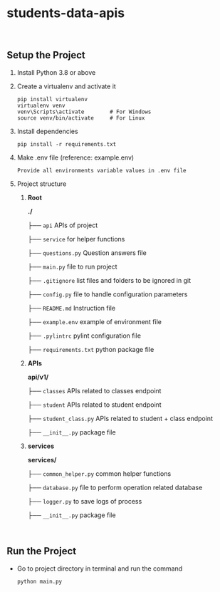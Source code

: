 # students-data-apis


 <br/>
 
 ## Setup the Project
 
 1. Install Python 3.8 or above
 
 2. Create a virtualenv and activate it
 
    ```
    pip install virtualenv
    virtualenv venv
    venv\Scripts\activate        # For Windows
    source venv/bin/activate     # For Linux
    ```
 
 3. Install dependencies
    ```
    pip install -r requirements.txt
    ```
    
 4. Make .env file (reference: example.env) 
    ``` 
    Provide all environments variable values in .env file
    ```
    
 5. Project structure

    1. **Root**

        **./**

        ├── `api` APIs of project

        ├── `service` for helper functions
       
        ├── `questions.py` Question answers file
       
        ├── `main.py` file to run project

        ├── `.gitignore` list files and folders to be ignored in git

        ├── `config.py` file to handle configuration parameters

        ├── `README.md` Instruction file

        ├── `example.env` example of environment file

        ├── `.pylintrc` pylint configuration file
        
        ├── `requirements.txt` python package file

    2. **APIs**

        **api/v1/**

        ├── `classes` APIs related to classes endpoint
        
        ├── `student` APIs related to student endpoint
        
        ├── `student_class.py` APIs related to student + class endpoint
        
        ├── `__init__.py` package file
    
    3. **services**

        **services/**

        ├── `common_helper.py` common helper functions
        
        ├── `database.py` file to perform operation related database
        
        ├── `logger.py` to save logs of process

        ├── `__init__.py` package file
    
 
 <br/>
 
 ## Run the Project

    
 * Go to project directory in terminal and run the command
    
    ```
    python main.py
    ```
